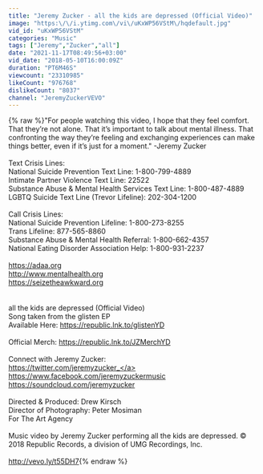 ```yaml
---
title: "Jeremy Zucker - all the kids are depressed (Official Video)"
image: "https:\/\/i.ytimg.com\/vi\/uKxWP56VStM\/hqdefault.jpg"
vid_id: "uKxWP56VStM"
categories: "Music"
tags: ["Jeremy","Zucker","all"]
date: "2021-11-17T08:49:56+03:00"
vid_date: "2018-05-10T16:00:09Z"
duration: "PT6M46S"
viewcount: "23310985"
likeCount: "976768"
dislikeCount: "8037"
channel: "JeremyZuckerVEVO"
---
```

{% raw %}&quot;For people watching this video, I hope that they feel comfort. That they’re not alone. That it’s important to talk about mental illness. That confronting the way they’re feeling and exchanging experiences can make things better, even if it’s just for a moment.&quot; -Jeremy Zucker<br /><br />Text Crisis Lines:<br />National Suicide Prevention Text Line: 1-800-799-4889<br />Intimate Partner Violence Text Line: 22522<br />Substance Abuse &amp; Mental Health Services Text Line: 1-800-487-4889<br />LGBTQ Suicide Text Line (Trevor Lifeline): 202-304-1200<br /><br />Call Crisis Lines:<br />National Suicide Prevention Lifeline: 1-800-273-8255<br />Trans Lifeline: 877-565-8860<br />Substance Abuse &amp; Mental Health Referral: 1-800-662-4357<br />National Eating Disorder Association Help: 1-800-931-2237<br /><br /><a rel="nofollow" target="blank" href="https://adaa.org">https://adaa.org</a><br /><a rel="nofollow" target="blank" href="http://www.mentalhealth.org">http://www.mentalhealth.org</a><br /><a rel="nofollow" target="blank" href="https://seizetheawkward.org">https://seizetheawkward.org</a> <br /><br /><br />all the kids are depressed (Official Video)<br />Song taken from the glisten EP<br />Available Here: <a rel="nofollow" target="blank" href="https://republic.lnk.to/glistenYD">https://republic.lnk.to/glistenYD</a> <br /><br />Official Merch: <a rel="nofollow" target="blank" href="https://republic.lnk.to/JZMerchYD">https://republic.lnk.to/JZMerchYD</a> <br /><br />Connect with Jeremy Zucker:<br /><a rel="nofollow" target="blank" href="https://twitter.com/jeremyzucker_">https://twitter.com/jeremyzucker_</a> <br /><a rel="nofollow" target="blank" href="https://www.facebook.com/jeremyzuckermusic">https://www.facebook.com/jeremyzuckermusic</a> <br /><a rel="nofollow" target="blank" href="https://soundcloud.com/jeremyzucker">https://soundcloud.com/jeremyzucker</a> <br /><br />Directed &amp; Produced: Drew Kirsch<br />Director of Photography: Peter Mosiman<br />For The Art Agency <br /><br />Music video by Jeremy Zucker performing all the kids are depressed. © 2018 Republic Records, a division of UMG Recordings, Inc.<br /><br /><a rel="nofollow" target="blank" href="http://vevo.ly/t55DH7">http://vevo.ly/t55DH7</a>{% endraw %}
